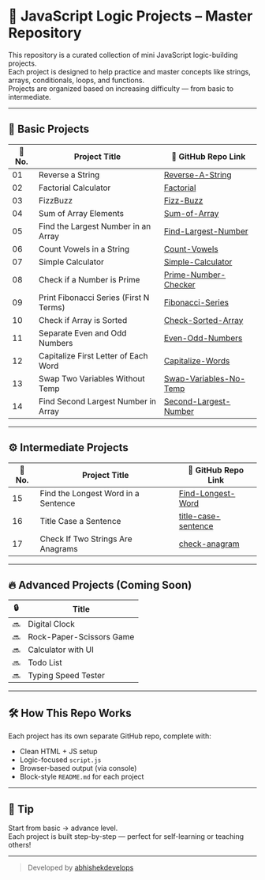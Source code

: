 # 🧠 JavaScript Logic Projects – Master Repository

This repository is a curated collection of mini JavaScript logic-building projects.  
Each project is designed to help practice and master concepts like strings, arrays, conditionals, loops, and functions.  
Projects are organized based on increasing difficulty — from basic to intermediate.

---

## 📘 Basic Projects

| 🔢 No. | Project Title                        | 🔗 GitHub Repo Link |
|-------|----------------------------------------|---------------------|
| 01    | Reverse a String                      | [Reverse-A-String](https://github.com/abhishekdevelops/Reverse-A-String) |
| 02    | Factorial Calculator                  | [Factorial](https://github.com/abhishekdevelops/Factorial) |
| 03    | FizzBuzz                              | [Fizz-Buzz](https://github.com/abhishekdevelops/Fizz-Buzz) |
| 04    | Sum of Array Elements                 | [Sum-of-Array](https://github.com/abhishekdevelops/Sum-of-Array) |
| 05    | Find the Largest Number in an Array   | [Find-Largest-Number](https://github.com/abhishekdevelops/Find-Largest-Number) |
| 06    | Count Vowels in a String              | [Count-Vowels](https://github.com/abhishekdevelops/Count-Vowels) |
| 07    | Simple Calculator                     | [Simple-Calculator](https://github.com/abhishekdevelops/Simple-Calculator) |
| 08    | Check if a Number is Prime            | [Prime-Number-Checker](https://github.com/abhishekdevelops/Prime-Number-Checker) |
| 09    | Print Fibonacci Series (First N Terms)| [Fibonacci-Series](https://github.com/abhishekdevelops/Fibonacci-Series) |
| 10    | Check if Array is Sorted              | [Check-Sorted-Array](https://github.com/abhishekdevelops/Check-Sorted-Array) |
| 11    | Separate Even and Odd Numbers         | [Even-Odd-Numbers](https://github.com/abhishekdevelops/Even-Odd-Numbers) |
| 12    | Capitalize First Letter of Each Word  | [Capitalize-Words](https://github.com/abhishekdevelops/Capitalize-Words) |
| 13    | Swap Two Variables Without Temp       | [Swap-Variables-No-Temp](https://github.com/abhishekdevelops/Swap-Variables-No-Temp) |
| 14    | Find Second Largest Number in Array   | [Second-Largest-Number](https://github.com/abhishekdevelops/Second-Largest-Number) |

---

## ⚙️ Intermediate Projects

| 🔢 No. | Project Title                        | 🔗 GitHub Repo Link |
|-------|----------------------------------------|---------------------|
| 15    | Find the Longest Word in a Sentence   | [Find-Longest-Word](https://github.com/abhishekdevelops/Find-Longest-Word) |
| 16    | Title Case a Sentence                  | [title-case-sentence](https://github.com/abhishekdevelops/title-case-sentence) |
| 17    | Check If Two Strings Are Anagrams     | [check-anagram](https://github.com/abhishekdevelops/check-anagram) |





---

## 🔥 Advanced Projects (Coming Soon)

| 🔒 | Title                              |
|-----|------------------------------------|
| 🔜 | Digital Clock                      |
| 🔜 | Rock-Paper-Scissors Game           |
| 🔜 | Calculator with UI                 |
| 🔜 | Todo List                          |
| 🔜 | Typing Speed Tester                |

---

## 🛠️ How This Repo Works

Each project has its own separate GitHub repo, complete with:
- Clean HTML + JS setup
- Logic-focused `script.js`
- Browser-based output (via console)
- Block-style `README.md` for each project

---

## 📌 Tip

Start from basic → advance level.  
Each project is built step-by-step — perfect for self-learning or teaching others!

---

> Developed by [abhishekdevelops](https://github.com/abhishekdevelops)
